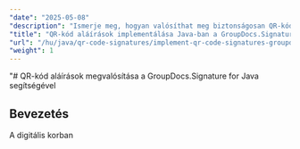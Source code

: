 ```yaml
---
"date": "2025-05-08"
"description": "Ismerje meg, hogyan valósíthat meg biztonságosan QR-kód aláírásokat a GroupDocs.Signature for Java segítségével. Ez az útmutató a beállítást, a testreszabást és a gyakorlati alkalmazásokat ismerteti."
"title": "QR-kód aláírások implementálása Java-ban a GroupDocs.Signature használatával"
"url": "/hu/java/qr-code-signatures/implement-qr-code-signatures-groupdocs-signature-java/"
"weight": 1
---
```


"# QR-kód aláírások megvalósítása a GroupDocs.Signature for Java segítségével

## Bevezetés

A digitális korban